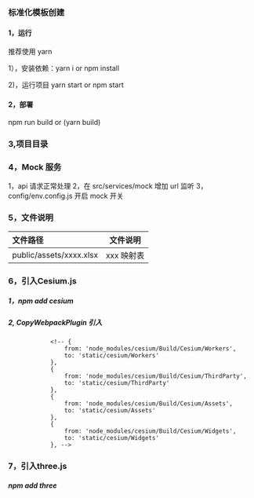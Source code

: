 ### 标准化模板创建

#### 1，运行

推荐使用 yarn

1），安装依赖：yarn i or npm install

2)，运行项目 yarn start or npm start

#### 2，部署

npm run build or (yarn build)

### 3,项目目录

### 4，Mock 服务

1，api 请求正常处理
2，在 src/services/mock 增加 url 监听
3，config/env.config.js 开启 mock 开关

### 5，文件说明

| 文件路径                |  文件说明  |
| :---------------------- | :--------: |
| public/assets/xxxx.xlsx | xxx 映射表 |


### 6，引入Cesium.js 
##### 1，npm add cesium 
##### 2, CopyWebpackPlugin 引入
                <!-- {
                    from: 'node_modules/cesium/Build/Cesium/Workers',
                    to: 'static/cesium/Workers'
                },
                {
                    from: 'node_modules/cesium/Build/Cesium/ThirdParty',
                    to: 'static/cesium/ThirdParty'
                },
                {
                    from: 'node_modules/cesium/Build/Cesium/Assets',
                    to: 'static/cesium/Assets'
                },
                {
                    from: 'node_modules/cesium/Build/Cesium/Widgets',
                    to: 'static/cesium/Widgets'
                }, -->

### 7，引入three.js
#####  npm add three
#####                 
<!-- {
                    from: 'node_modules/three/examples/js/libs/draco/',
                    to: 'static/three/draco',
                },
                {
                    from: 'node_modules/three/examples/js/libs/basis/',
                    to: 'static/three/basis',
                } -->


